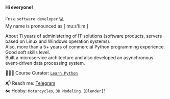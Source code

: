#### Hi everyone!

I'm a `software developer` 💻<br>
My name is pronounced as [ muːs'liːm ]

About 11 years of administering of IT solutions (software products, servers based on Linux and Windows operation systems).<br>
Also, more than a 5+ years of commercial Python programming experience. Good soft skills level.<br>
Built a microservice architecture and also developed an asynchronous event-driven data processing system.<br>

👨🏻‍🎓 Course Curator: [`Learn Python`](learn.python.ru)

📬 Reach me: [Telegram](https://t.me/n05tr0m0)<br />
🏍 Hobby: `Motorcycles`, `3D Modeling [Blender]`!<br />

